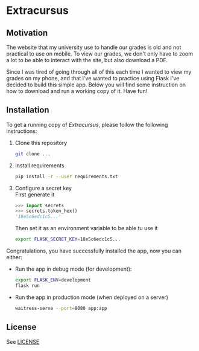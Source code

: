 # Extracursus

## Motivation

The website that my university use to handle our grades is old and not practical to use
on mobile. To view our grades, we don't only have to zoom a lot to be able to interact
with the site, but also download a PDF.

Since I was tired of going through all of this each time I wanted to view my grades on my
phone, and that I've wanted to practice using Flask I've decided to build this simple
app. Below you will find some instruction on how to download and run a working copy
of it. Have fun!

## Installation

To get a running copy of *Extracursus*, please follow the following instructions:

1. Clone this repository

   ```sh
   git clone ...
   ```

2. Install requirements
   
   ```sh
   pip install -r --user requirements.txt
   ```

3. Configure a secret key  
   First generate it

   ```py
   >>> import secrets
   >>> secrets.token_hex()
   '18e5c6edc1c5...'
   ```

   Then set it as an environment variable to be able tu use it

   ```sh
   export FLASK_SECRET_KEY=18e5c6edc1c5...
   ```

Congratulations, you have successfully installed the app, now you can either:
   - Run the app in debug mode (for development):
     
     ```sh
     export FLASK_ENV=development
     flask run
     ```

   - Run the app in production mode (when deployed on a server)
     
     ```sh
     waitress-serve --port=8080 app:app
     ```

## License

See [LICENSE](LICENSE)
